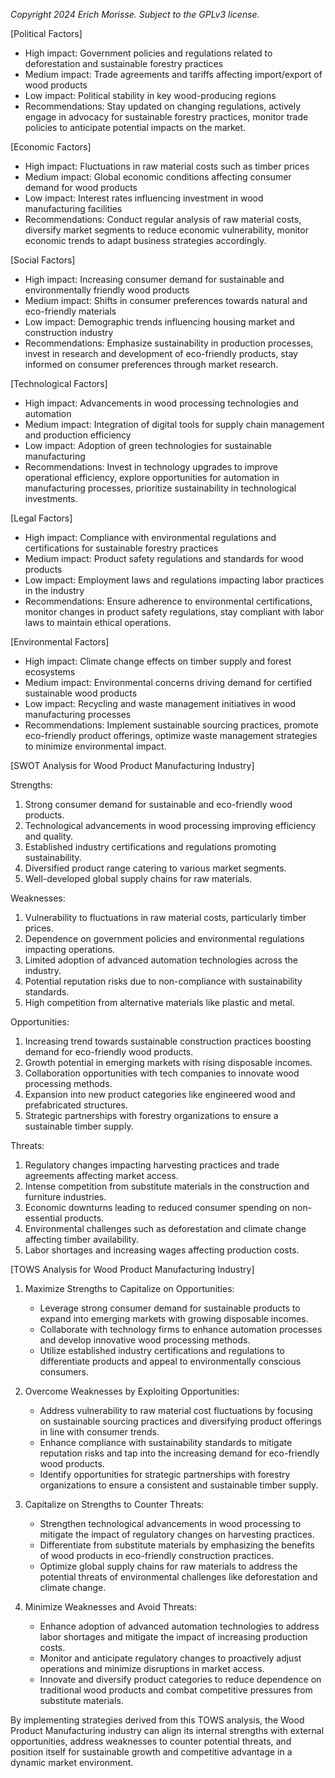 *Copyright 2024 Erich Morisse.  Subject to the GPLv3 license.*


[Political Factors]
- High impact: Government policies and regulations related to deforestation and sustainable forestry practices
- Medium impact: Trade agreements and tariffs affecting import/export of wood products
- Low impact: Political stability in key wood-producing regions
- Recommendations: Stay updated on changing regulations, actively engage in advocacy for sustainable forestry practices, monitor trade policies to anticipate potential impacts on the market.

[Economic Factors]
- High impact: Fluctuations in raw material costs such as timber prices
- Medium impact: Global economic conditions affecting consumer demand for wood products
- Low impact: Interest rates influencing investment in wood manufacturing facilities
- Recommendations: Conduct regular analysis of raw material costs, diversify market segments to reduce economic vulnerability, monitor economic trends to adapt business strategies accordingly.

[Social Factors]
- High impact: Increasing consumer demand for sustainable and environmentally friendly wood products
- Medium impact: Shifts in consumer preferences towards natural and eco-friendly materials
- Low impact: Demographic trends influencing housing market and construction industry
- Recommendations: Emphasize sustainability in production processes, invest in research and development of eco-friendly products, stay informed on consumer preferences through market research.

[Technological Factors]
- High impact: Advancements in wood processing technologies and automation
- Medium impact: Integration of digital tools for supply chain management and production efficiency
- Low impact: Adoption of green technologies for sustainable manufacturing
- Recommendations: Invest in technology upgrades to improve operational efficiency, explore opportunities for automation in manufacturing processes, prioritize sustainability in technological investments.

[Legal Factors]
- High impact: Compliance with environmental regulations and certifications for sustainable forestry practices
- Medium impact: Product safety regulations and standards for wood products
- Low impact: Employment laws and regulations impacting labor practices in the industry
- Recommendations: Ensure adherence to environmental certifications, monitor changes in product safety regulations, stay compliant with labor laws to maintain ethical operations.

[Environmental Factors]
- High impact: Climate change effects on timber supply and forest ecosystems
- Medium impact: Environmental concerns driving demand for certified sustainable wood products
- Low impact: Recycling and waste management initiatives in wood manufacturing processes
- Recommendations: Implement sustainable sourcing practices, promote eco-friendly product offerings, optimize waste management strategies to minimize environmental impact.

[SWOT Analysis for Wood Product Manufacturing Industry]

Strengths:
1. Strong consumer demand for sustainable and eco-friendly wood products.
2. Technological advancements in wood processing improving efficiency and quality.
3. Established industry certifications and regulations promoting sustainability.
4. Diversified product range catering to various market segments.
5. Well-developed global supply chains for raw materials.

Weaknesses:
1. Vulnerability to fluctuations in raw material costs, particularly timber prices.
2. Dependence on government policies and environmental regulations impacting operations.
3. Limited adoption of advanced automation technologies across the industry.
4. Potential reputation risks due to non-compliance with sustainability standards.
5. High competition from alternative materials like plastic and metal.

Opportunities:
1. Increasing trend towards sustainable construction practices boosting demand for eco-friendly wood products.
2. Growth potential in emerging markets with rising disposable incomes.
3. Collaboration opportunities with tech companies to innovate wood processing methods.
4. Expansion into new product categories like engineered wood and prefabricated structures.
5. Strategic partnerships with forestry organizations to ensure a sustainable timber supply.

Threats:
1. Regulatory changes impacting harvesting practices and trade agreements affecting market access.
2. Intense competition from substitute materials in the construction and furniture industries.
3. Economic downturns leading to reduced consumer spending on non-essential products.
4. Environmental challenges such as deforestation and climate change affecting timber availability.
5. Labor shortages and increasing wages affecting production costs.

[TOWS Analysis for Wood Product Manufacturing Industry]

1. Maximize Strengths to Capitalize on Opportunities:
   - Leverage strong consumer demand for sustainable products to expand into emerging markets with growing disposable incomes.
   - Collaborate with technology firms to enhance automation processes and develop innovative wood processing methods.
   - Utilize established industry certifications and regulations to differentiate products and appeal to environmentally conscious consumers.

2. Overcome Weaknesses by Exploiting Opportunities:
   - Address vulnerability to raw material cost fluctuations by focusing on sustainable sourcing practices and diversifying product offerings in line with consumer trends.
   - Enhance compliance with sustainability standards to mitigate reputation risks and tap into the increasing demand for eco-friendly wood products.
   - Identify opportunities for strategic partnerships with forestry organizations to ensure a consistent and sustainable timber supply.

3. Capitalize on Strengths to Counter Threats:
   - Strengthen technological advancements in wood processing to mitigate the impact of regulatory changes on harvesting practices.
   - Differentiate from substitute materials by emphasizing the benefits of wood products in eco-friendly construction practices.
   - Optimize global supply chains for raw materials to address the potential threats of environmental challenges like deforestation and climate change.

4. Minimize Weaknesses and Avoid Threats:
   - Enhance adoption of advanced automation technologies to address labor shortages and mitigate the impact of increasing production costs.
   - Monitor and anticipate regulatory changes to proactively adjust operations and minimize disruptions in market access.
   - Innovate and diversify product categories to reduce dependence on traditional wood products and combat competitive pressures from substitute materials. 

By implementing strategies derived from this TOWS analysis, the Wood Product Manufacturing industry can align its internal strengths with external opportunities, address weaknesses to counter potential threats, and position itself for sustainable growth and competitive advantage in a dynamic market environment.

